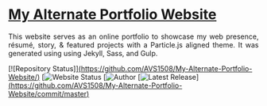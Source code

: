 # <a href="https://people.umass.edu/avsingh" target="_blank">My Alternate Portfolio Website</a>

<p align="justify">This website serves as an online portfolio to showcase my web presence, résumé, story, & featured projects with a Particle.js aligned theme. It was generated using using Jekyll, Sass, and Gulp.


[![Repository Status]][(https://github.com/AVS1508/My-Alternate-Portfolio-Website/)](https://github.com/Belaynhe/My-Alternate-Portfolio-Website)
[![Website Status](https://user-images.githubusercontent.com/120053328/207781121-8ff122bd-618b-477f-8abc-d2b6afa360b2.png)
[![Author](https://www.linkedin.com/in/ehite-belaynhe-)
[![Latest Release](https://img.shields.io/badge/Latest%20Release-13%20June%202021-yellow.svg)][(https://github.com/AVS1508/My-Alternate-Portfolio-Website/commit/master)
](https://github.com/Belaynhe/My-Alternate-Portfolio-Website)


